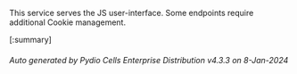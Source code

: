 






This service serves the JS user-interface. Some endpoints require additional Cookie management.

[:summary]

###### Auto generated by Pydio Cells Enterprise Distribution v4.3.3 on 8-Jan-2024
